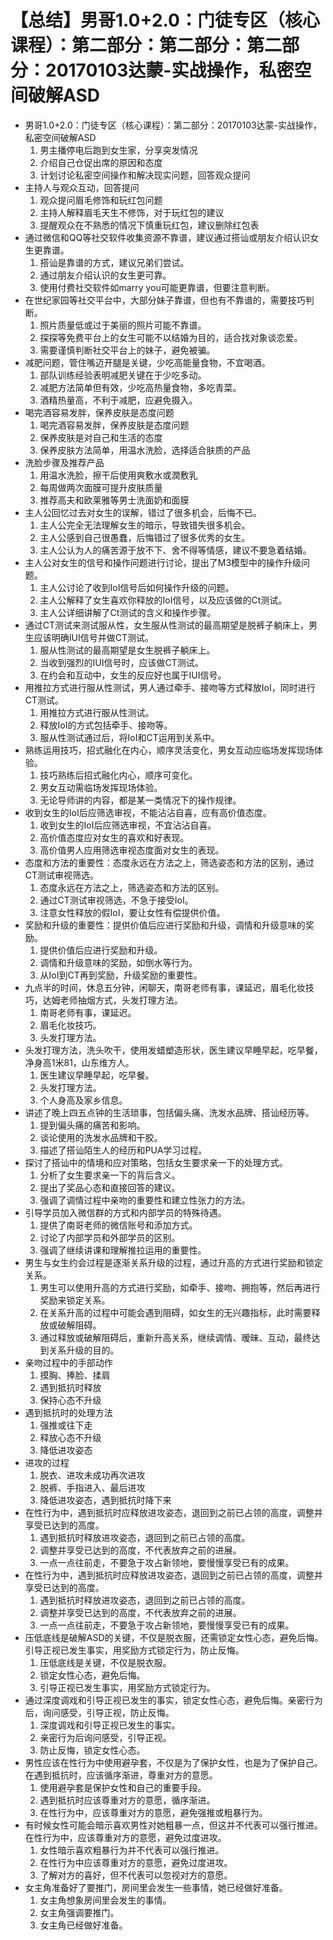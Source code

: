 # 【总结】男哥1.0+2.0：门徒专区（核心课程）：第二部分：第二部分：第二部分：20170103达蒙-实战操作，私密空间破解ASD

-   男哥1.0+2.0：门徒专区（核心课程）：第二部分：20170103达蒙-实战操作，私密空间破解ASD
    1.  男主播停电后跑到女生家，分享突发情况
    2.  介绍自己仓促出席的原因和态度
    3.  计划讨论私密空间操作和解决现实问题，回答观众提问
-   主持人与观众互动，回答提问
    1.  观众提问眉毛修饰和玩红包问题
    2.  主持人解释眉毛天生不修饰，对于玩红包的建议
    3.  提醒观众在不熟悉的情况下慎重玩红包，建议删除红包表
-   通过微信和QQ等社交软件收集资源不靠谱，建议通过搭讪或朋友介绍认识女生更靠谱。
    1.  搭讪是靠谱的方式，建议兄弟们尝试。
    2.  通过朋友介绍认识的女生更可靠。
    3.  使用付费社交软件如marry you可能更靠谱，但要注意判断。
-   在世纪家园等社交平台中，大部分妹子靠谱，但也有不靠谱的，需要技巧判断。
    1.  照片质量低或过于美丽的照片可能不靠谱。
    2.  探探等免费平台上的女生可能不以结婚为目的，适合找对象谈恋爱。
    3.  需要谨慎判断社交平台上的妹子，避免被骗。
-   减肥问题，管住嘴迈开腿是关键，少吃高能量食物，不宜喝酒。
    1.  部队训练经验表明减肥关键在于少吃多动。
    2.  减肥方法简单但有效，少吃高热量食物，多吃青菜。
    3.  酒精热量高，不利于减肥，应避免摄入。
-   喝完酒容易发胖，保养皮肤是态度问题
    1.  喝完酒容易发胖，保养皮肤是态度问题
    2.  保养皮肤是对自己和生活的态度
    3.  保养皮肤方法简单，用温水洗脸，选择适合肤质的产品
-   洗脸步骤及推荐产品
    1.  用温水洗脸，擦干后使用爽敷水或潤敷乳
    2.  每周做两次面膜可提升皮肤质量
    3.  推荐高夫和欧莱雅等男士洗面奶和面膜
-   主人公回忆过去对女生的误解，错过了很多机会，后悔不已。
    1.  主人公完全无法理解女生的暗示，导致错失很多机会。
    2.  主人公感到自己很愚蠢，后悔错过了很多优秀的女生。
    3.  主人公认为人的痛苦源于放不下、舍不得等情感，建议不要急着结婚。
-   主人公对女生的信号和操作问题进行讨论，提出了M3模型中的操作升级问题。
    1.  主人公讨论了收到IoI信号后如何操作升级的问题。
    2.  主人公解释了女生喜欢你释放的IoI信号，以及应该做的Ct测试。
    3.  主人公详细讲解了Ct测试的含义和操作步骤。
-   通过CT测试来测试服从性，女生服从性测试的最高期望是脱裤子躺床上，男生应该明确IUI信号并做CT测试。
    1.  服从性测试的最高期望是女生脱裤子躺床上。
    2.  当收到强烈的IUI信号时，应该做CT测试。
    3.  在约会和互动中，女生的反应好也属于IUI信号。
-   用推拉方式进行服从性测试，男人通过牵手、接吻等方式释放IoI，同时进行CT测试。
    1.  用推拉方式进行服从性测试。
    2.  释放IoI的方式包括牵手、接吻等。
    3.  服从性测试通过后，将IoI和CT运用到关系中。
-   熟练运用技巧，招式融化在内心，顺序灵活变化，男女互动应临场发挥现场体验。
    1.  技巧熟练后招式融化内心，顺序可变化。
    2.  男女互动需临场发挥现场体验。
    3.  无论导师讲的内容，都是某一类情况下的操作规律。
-   收到女生的IoI后应筛选审视，不能沾沾自喜，应有高价值态度。
    1.  收到女生的IoI后应筛选审视，不宜沾沾自喜。
    2.  高价值态度应对女生的喜欢和好表现。
    3.  高价值男人应用筛选审视态度面对女生的表现。
-   态度和方法的重要性：态度永远在方法之上，筛选姿态和方法的区别，通过CT测试审视筛选。
    1.  态度永远在方法之上，筛选姿态和方法的区别。
    2.  通过CT测试审视筛选，不急于接受IoI。
    3.  注意女性释放的假IoI，要让女性有偿提供价值。
-   奖励和升级的重要性：提供价值后应进行奖励和升级，调情和升级意味的奖励。
    1.  提供价值后应进行奖励和升级。
    2.  调情和升级意味的奖励，如倒水等行为。
    3.  从IoI到CT再到奖励，升级奖励的重要性。
-   九点半的时间，休息五分钟，闲聊天，南哥老师有事，课延迟，眉毛化妆技巧，达姆老师抽烟方式，头发打理方法。
    1.  南哥老师有事，课延迟。
    2.  眉毛化妆技巧。
    3.  头发打理方法。
-   头发打理方法，洗头吹干，使用发蜡塑造形状，医生建议早睡早起，吃早餐，净身高1米81，山东维方人。
    1.  医生建议早睡早起，吃早餐。
    2.  头发打理方法。
    3.  个人身高及家乡信息。
-   讲述了晚上四五点钟的生活琐事，包括偏头痛、洗发水品牌、搭讪经历等。
    1.  提到偏头痛的痛苦和影响。
    2.  谈论使用的洗发水品牌和干胶。
    3.  描述了搭讪陌生人的经历和PUA学习过程。
-   探讨了搭讪中的情境和应对策略，包括女生要求亲一下的处理方式。
    1.  分析了女生要求亲一下的背后含义。
    2.  提出了奖品心态和直接回答的建议。
    3.  强调了调情过程中亲吻的重要性和建立性张力的方法。
-   引导学员加入微信群的方式和内部学员的特殊待遇。
    1.  提供了南哥老师的微信账号和添加方式。
    2.  讨论了内部学员和外部学员的区别。
    3.  强调了继续讲课和理解推拉运用的重要性。
-   男生与女生约会过程是逐渐关系升级的过程，通过升高的方式进行奖励和锁定关系。
    1.  男生可以使用升高的方式进行奖励，如牵手、接吻、拥抱等，然后再进行奖励来锁定关系。
    2.  在关系升高的过程中可能会遇到阻碍，如女生的无兴趣指标，此时需要释放或破解阻碍。
    3.  通过释放或破解阻碍后，重新升高关系，继续调情、暧昧、互动，最终达到关系升级的目的。
-   亲吻过程中的手部动作
    1.  摸胸、捧脸、揉肩
    2.  遇到抵抗时释放
    3.  保持心态不升级
-   遇到抵抗时的处理方法
    1.  强推或往下走
    2.  释放心态不升级
    3.  降低进攻姿态
-   进攻的过程
    1.  脱衣、进攻未成功再次进攻
    2.  脱裤、手指进入、最后进攻
    3.  降低进攻姿态，遇到抵抗时降下来
-   在性行为中，遇到抵抗时应释放进攻姿态，退回到之前已占领的高度，调整并享受已达到的高度。
    1.  遇到抵抗时释放进攻姿态，退回到之前已占领的高度。
    2.  调整并享受已达到的高度，不代表放弃之前的进展。
    3.  一点一点往前走，不要急于攻占新领地，要慢慢享受已有的成果。
-   在性行为中，遇到抵抗时应释放进攻姿态，退回到之前已占领的高度，调整并享受已达到的高度。
    1.  遇到抵抗时释放进攻姿态，退回到之前已占领的高度。
    2.  调整并享受已达到的高度，不代表放弃之前的进展。
    3.  一点一点往前走，不要急于攻占新领地，要慢慢享受已有的成果。
-   压低底线是破解ASD的关键，不仅是脱衣服，还需锁定女性心态，避免后悔。引导正视已发生事实，用奖励方式锁定行为，防止反悔。
    1.  压低底线是关键，不仅是脱衣服。
    2.  锁定女性心态，避免后悔。
    3.  引导正视已发生事实，用奖励方式锁定行为。
-   通过深度调戏和引导正视已发生的事实，锁定女性心态，避免后悔。亲密行为后，询问感受，引导正视，防止反悔。
    1.  深度调戏和引导正视已发生的事实。
    2.  亲密行为后询问感受，引导正视。
    3.  防止反悔，锁定女性心态。
-   男性应该在性行为中使用避孕套，不仅是为了保护女性，也是为了保护自己。在遇到抵抗时，应该循序渐进，尊重对方的意愿。
    1.  使用避孕套是保护女性和自己的重要手段。
    2.  遇到抵抗时应该尊重对方的意愿，循序渐进。
    3.  在性行为中，应该尊重对方的意愿，避免强推或粗暴行为。
-   有时候女性可能会暗示喜欢男性对她粗暴一点，但这并不代表可以强行推进。在性行为中，应该尊重对方的意愿，避免过度进攻。
    1.  女性暗示喜欢粗暴行为并不代表可以强行推进。
    2.  在性行为中应该尊重对方的意愿，避免过度进攻。
    3.  了解对方的喜好，但不代表可以忽视对方的意愿。
-   女主角准备好了要推门，房间里会发生一些事情，她已经做好准备。
    1.  女主角想象房间里会发生的事情。
    2.  女主角强调要推门。
    3.  女主角已经做好准备。
